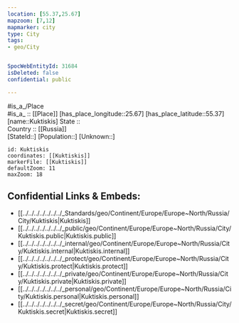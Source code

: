 ```yaml
---
location: [55.37,25.67] 
mapzoom: [7,12] 
mapmarker: city 
type: City
tags:
- geo/City


SpocWebEntityId: 31684
isDeleted: false
confidential: public

---
```

#is_a_/Place  
#is_a_ :: [[Place]] 
[has_place_longitude::25.67] 
[has_place_latitude::55.37] 
[name::Kuktiskis] 
State ::  
Country :: [[Russia]]  
[StateId::] 
[Population::] 
[Unknown::] 


```leaflet
id: Kuktiskis
coordinates: [[Kuktiskis]] 
markerFile: [[Kuktiskis]] 
defaultZoom: 11 
maxZoom: 18
```


## Confidential Links & Embeds: 
- [[../../../../../../../_Standards/geo/Continent/Europe/Europe~North/Russia/City/Kuktiskis|Kuktiskis]] 
- [[../../../../../../../_public/geo/Continent/Europe/Europe~North/Russia/City/Kuktiskis.public|Kuktiskis.public]] 
- [[../../../../../../../_internal/geo/Continent/Europe/Europe~North/Russia/City/Kuktiskis.internal|Kuktiskis.internal]] 
- [[../../../../../../../_protect/geo/Continent/Europe/Europe~North/Russia/City/Kuktiskis.protect|Kuktiskis.protect]] 
- [[../../../../../../../_private/geo/Continent/Europe/Europe~North/Russia/City/Kuktiskis.private|Kuktiskis.private]] 
- [[../../../../../../../_personal/geo/Continent/Europe/Europe~North/Russia/City/Kuktiskis.personal|Kuktiskis.personal]] 
- [[../../../../../../../_secret/geo/Continent/Europe/Europe~North/Russia/City/Kuktiskis.secret|Kuktiskis.secret]] 
